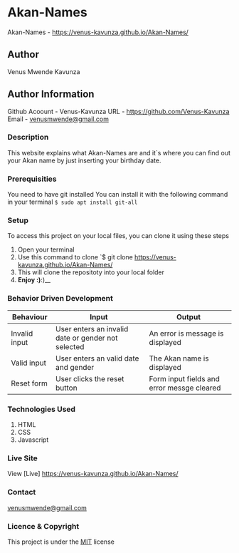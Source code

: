 # Akan-Names
Akan-Names -
https://venus-kavunza.github.io/Akan-Names/
## Author
Venus Mwende Kavunza
## Author Information
Github Acoount - Venus-Kavunza URL - https://github.com/Venus-Kavunza
Email - venusmwende@gmail.com
### Description
This website explains what Akan-Names are and it`s  where you can find out your Akan name by just inserting your birthday date.
### Prerequisities
You need to have git installed
You can install it with the following command in your terminal
`$ sudo apt install git-all`
### Setup
To access this project on your local files, you can clone it using these steps
1. Open your terminal
1. Use this command to clone `$ git clone
https://venus-kavunza.github.io/Akan-Names/
1. This will clone the repositoty into your local folder
1. __Enjoy :)__:)__
### Behavior Driven Development

Behaviour    |	Input                                             |	Output                                    | 
-------------|----------------------------------------------------|-------------------------------------------|
Invalid input|	User enters an invalid date or gender not selected|	An error is message is displayed          |
Valid input  |	User enters an valid date and gender              |	The Akan name is displayed                |
Reset form   |	User clicks the reset button                      |	Form input fields and error messge cleared|
### Technologies Used
1. HTML
2. CSS
3. Javascript
### Live Site
View [Live] https://venus-kavunza.github.io/Akan-Names/
### Contact
venusmwende@gmail.com
### Licence & Copyright
This project is under the  [MIT](license) license